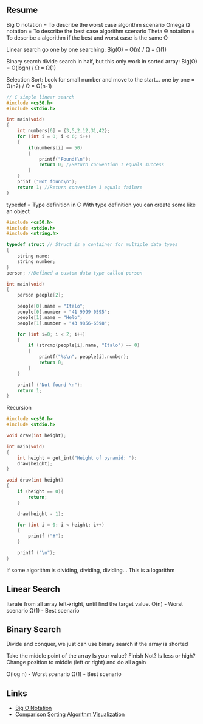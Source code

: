 ## Resume

Big O notation = To describe the worst case algorithm scenario
Omega Ω notation = To describe the best case algorithm scenario
Theta Θ notation = To describe a algorithm if the best and worst case is the same O

Linear search go one by one searching: Big(O) = O(n) / Ω = Ω(1)

Binary search divide search in half, but this only work in sorted array: Big(O) = O(logn) / Ω = Ω(1)

Selection Sort: Look for small number and move to the start... one by one = O(n2) / Ω = Ω(n-1)

```c
// C simple linear search
#include <cs50.h>
#include <stdio.h>

int main(void)
{
    int numbers[6] = {3,5,2,12,31,42};
    for (int i = 0; i < 6; i++)
    {
        if(numbers[i] == 50)
        {
            printf("Found!\n");
            return 0; //Return convention 1 equals success
        }
    }
    prinf ("Not found\n");
    return 1; //Return convention 1 equals failure
}
```

typedef = Type definition in C
With type definition you can create some like an object

```c
#include <cs50.h>
#include <stdio.h>
#include <string.h>

typedef struct // Struct is a container for multiple data types
{
    string name;
    string number;
}
person; //Defined a custom data type called person

int main(void)
{
    person people[2];

    people[0].name = "Italo";
    people[0].number = "41 9999-0595";
    people[1].name = "Helo";
    people[1].number = "43 9856-6598";

    for (int i=0; i < 2; i++)
    {
        if (strcmp(people[i].name, "Italo") == 0)
        {
            printf("%s\n", people[i].number);
            return 0;
        }
    }

    printf ("Not found \n");
    return 1;
}

```

Recursion

```c
#include <cs50.h>
#include <stdio.h>

void draw(int height);

int main(void)
{
    int height = get_int("Height of pyramid: ");
    draw(height);
}

void draw(int height)
{
    if (height == 0){
        return;
    }

    draw(height - 1);

    for (int i = 0; i < height; i++)
    {
        printf ("#");
    }

    printf ("\n");
}
```

If some algorithm is dividing, dividing, dividing... This is a logarithm

## Linear Search

Iterate from all array left->right, until find the target value.
O(n) - Worst scenario
Ω(1) - Best scenario

## Binary Search

Divide and conquer, we just can use binary search if the array is shorted

Take the middle point of the array
Is your value? Finish
Not? Is less or high?
Change position to middle (left or right) and do all again

O(log n) - Worst scenario
Ω(1) - Best scenario

## Links

- [Big O Notation](https://en.wikipedia.org/wiki/Big_O_notation)
- [Comparison Sorting Algorithm Visualization](https://www.cs.usfca.edu/~galles/visualization/ComparisonSort.html)
